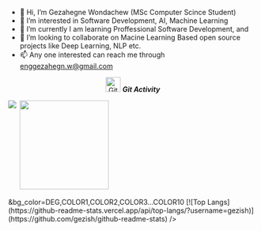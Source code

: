- 👋 Hi, I’m Gezahegne Wondachew (MSc Computer Scince Student)
- 👀 I’m interested in Software Development, AI, Machine Learning
- 🌱 I’m currently I am learning Proffessional Software Development, and   
- 💞️ I’m looking to collaborate on Macine Learning Based open source projects like Deep Learning, NLP etc.
- 📫 Any one interested can reach me through enggezahegn.w@gmail.com

<p align="center">
 <img src="https://media.giphy.com/media/W5eoZHPpUx9sapR0eu/giphy.gif" width="30px" alt="Git"/>&nbsp;<i><b>Git Activity</b></i></p>
 
<p><img align="left" src="https://github-readme-stats.vercel.app/api/top-langs?username=gezish&hide=html&hide_title=true&hide_border=true&layout=compact&langs_count=8&text_color=000&icon_color=fff&bg_color=0,52fa5a,4dfcff,c64dff&theme=graywhite" /></p>
<p>&nbsp;<img height="180em" src="https://github-readme-stats.vercel.app/api?username=gezish&hide_title=true&hide_border=true&show_icons=true&include_all_commits=true&count_private=true&line_height=21&text_color=000&icon_color=000&bg_color=0,ea6161,ffc64d,fffc4d,52fa5a&theme=graywhite" /></p>
<p> &bg_color=DEG,COLOR1,COLOR2,COLOR3...COLOR10
[![Top Langs](https://github-readme-stats.vercel.app/api/top-langs/?username=gezish)](https://github.com/gezish/github-readme-stats)
/></p>
<!---
gezish/gezish is a ✨ special ✨ repository because its `README.md` (this file) appears on your GitHub profile.
You can click the Preview link to take a look at your changes.
--->
